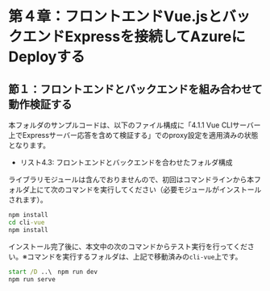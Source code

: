 # 第４章：フロントエンドVue.jsとバックエンドExpressを接続してAzureにDeployする

## 節１：フロントエンドとバックエンドを組み合わせて動作検証する

本フォルダのサンプルコードは、以下のファイル構成に「4.1.1 Vue CLIサーバー上でExpressサーバー応答を含めて検証する」でのproxy設定を適用済みの状態となります。

* リスト4.3: フロントエンドとバックエンドを合わせたフォルダ構成

ライブラリモジュールは含んでおりませんので、初回はコマンドラインから本フォルダ上にて次のコマンドを実行してください（必要モジュールがインストールされます）。

```bat
npm install
cd cli-vue
npm install
```

インストール完了後に、本文中の次のコマンドからテスト実行を行ってください。※コマンドを実行するフォルダは、上記で移動済みの`cli-vue`上です。

```bat
start /D ..\　npm run dev 
npm run serve 
```




